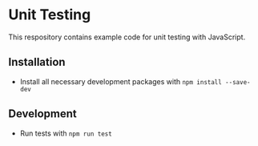 # Unit Testing

This respository contains example code for unit testing with JavaScript.

## Installation

- Install all necessary development packages with `npm install --save-dev`

## Development

- Run tests with `npm run test`
